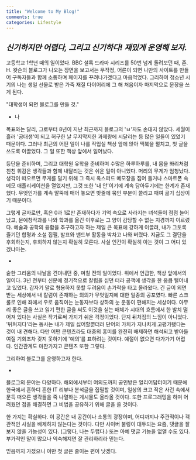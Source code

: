 ```yaml
---
title: "Welcome to My Blog!"
comments: true
categories: Lifestyle
---
```


*신기하지만 어렵다, 그리고 신기하다! 재밌게 운영해 보자.*
-

고등학교 1학년 때의 일이었다. BBC 셜록 드라마 시리즈를 50번 넘게 돌려보던 때, 존. H. 왓슨의 블로그가 나오는 장면을 보고서는 무작정, 어른이 되면 나만의 사이트를 만들어 구독자들과 함께 소통하며 페이지를 꾸려나가겠다고 마음먹었다. 그리하여 청소년 시기의 나는 생일 선물로 받은 가죽 재질 다이어리에 그 해 처음이자 마지막으로 문장을 쓰게 된다.

 "대학생이 되면 블로그를 만들 것."

- 나

 목표와는 달리, 그로부터 8년이 지난 최근까지 블로그의 'ㅂ'자도 손대지 않았다. 세월이 흘러 '공대생'이 되고 허구한 날 무지막지한 과제량에 시달리는 등 많은 일들이 있었기 때문이다. 그러나 최근의 어떤 일이 나를 작업실 책상 앞에 앉아 맥북을 펼치고, 첫 글을 쓰도록 이끌었다. 그 일 또한 책상 앞에서 일어났다.

 등단을 준비하며, 그리고 대학원 유학을 준비하며 수많은 하루하루를, 내 몸을 똬리처럼 친친 휘감은 생각들과 함께 내달리는 것은 쉬운 일이 아니었다. 머리의 무게가 엄청났다. 생각이 떠오르면 무게를 덜기 위해 그 즉시 옥스퍼드 메모장을 집어 들거나 스마트폰 속 메모 애플리케이션을 열었지만, 그것 또한 '내 안'이기에 계속 담아두기에는 한계가 존재했다. 무엇인가를 계속 말뚝에 매어 놓으면 밧줄에 묶인 부분이 쓸리고 패여 곪기 십상이기 때문이다.

 그렇게 글자로만, 혹은 0과 1로만 존재하다가 기억 속으로 사라지는 녀석들이 점점 늘어났고, 문예창작과를 나와 학과를 옮긴 이후로는 그 양이 감당할 수 없는 지경까지 이르렀다. 예술과 공학의 융합을 추구하고자 하는 제일 큰 목표에 강하게 이끌려, 내가 그토록 즐기던 합평과 소설 집필, 발표와 밴드부 활동을 박차고 나와 버렸다. 지금도 그 결단을 후회하는지, 후회하지 않는지 확실히 모른다. 사실 인간이 확실히 아는 것이 그 어디 있겠냐마는.

-

 숱한 그리움의 나날을 견뎌내던 중, 며칠 전의 일이었다. 위에서 언급한, 책상 앞에서의 일이다. 3년 전부터 신문에 정기적으로 칼럼을 싣던 터라 공책에 생각을 한 움큼 털어내고 있었다. 갑자기 말로 형용하지 못할 두려움이 손가락을 타고 올라왔다. 긴 글이 외면받는 세상에서 내 칼럼이 존재하는 의의가 무엇일지에 대한 일종의 공포였다. 빠른 스크롤로 인해 좌에서 우로 움직이는 눈동자보다 상하의 눈 운동이 편해지는 세상이다. 아무리 좋은 글을 쓰고 읽기 편한 글을 써도 이것을 싣는 매체가 시대의 흐름에서 한 발치 떨어져 있다는 사실은 작가로써 가지기 쉬운 걱정이었다. 단지 뒤처짐의 느낌이 아니었다. '뒤처지다'라는 동사는 내가 제일 싫어할뿐더러 단어의 가치가 지나치게 고평가됐다는 것이 내 견해다. 다만 어떤 콘텐츠라도 대중의 흥미를 완전히 배제하면 해석되고 받아들여질 기회조차 갖지 못하기에 '예의'를 표하려는 것이다. 예절이 없으면 다가가기 어렵다. 인간관계도 마찬가지고 콘텐츠 또한 그렇다.

 그리하여 블로그를 운영하고자 한다.

-

 블로그의 분야는 다양하다. 해외에서부터 여의도까지 공인받은 얼리어답터이기 때문에 한국에서 흔하디 흔한 IT 리뷰나 분석글을 집필할 것이며, 일상의 크고 작은 사건 속에서 문득 떠오른 생각들을 죽 나열하는 게시물도 올라올 것이다. 또한 프로그래밍을 하며 어려웠던 점을 해결하면 그 비법을 공유하기 위해 글을 쓸 것이다. 

 한 가지는 확실하다. 이 공간은 내 공간이나 소통의 광장이며, 어디까지나 주관적이나 객관적인 사실을 배제하지 않는다는 것이다. 다만 사이버 불링이 대두되는 요즘, 댓글을 잘 보지 않을 가능성이 있다. (그렇다, 나는 두렵다.) 또는 아예 댓글 기능을 없앨 수도 있다. 부가적인 말이 많으나 익숙해지면 잘 관리하리라 믿는다.

 믿음까지 가졌으니 이만 첫 글은 줄이는 편이 낫겠다.
